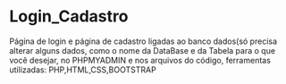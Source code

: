 # Login_Cadastro
 Página de login e página de cadastro ligadas ao banco dados(só precisa alterar alguns dados, como o nome da DataBase e da Tabela para o que você desejar, no PHPMYADMIN e nos arquivos do código, ferramentas utilizadas: PHP,HTML,CSS,BOOTSTRAP
